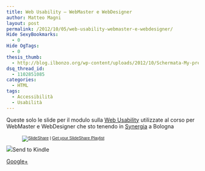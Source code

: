 ```yaml
---
title: Web Usability – WebMaster e WebDesigner
author: Matteo Magni
layout: post
permalink: /2012/10/05/web-usability-webmaster-e-webdesigner/
Hide SexyBookmarks:
  - 0
Hide OgTags:
  - 0
thesis_thumb:
  - http://blog.ilbonzo.org/wp-content/uploads/2012/10/Schermata-My-presentations-Chromium-150x150.png
dsq_thread_id:
  - 1102851085
categories:
  - HTML
tags:
  - Accessibilità
  - Usabilità
---
```

Queste solo le slide per il modulo sulla [Web Usability][1] utilizzate al corso per WebMaster e WebDesigner che sto tenendo in [Synergia][2] a Bologna

<div style="width:422px;margin:auto;">
  <div style="font-size:11px;font-family:tahoma,arial;height:26px;padding-top:2px;text-align:left;">
    <a title="SlideShare" href="http://www.slideshare.net/?src=multiwidget"><img src="http://static.slidesharecdn.com/swf/logo_embd.png" style="border:0px none;margin-bottom:-5px" alt="SlideShare" /></a> | <a href="http://www.slideshare.net/widgets/playlist" title="Get your SlideShare Playlist">Get your SlideShare Playlist</a>
  </div>
</div>

<div class='kindleWidget kindleLight' >
  <img src="http://magni.me/wp-content/plugins/send-to-kindle/media/white-15.png" /><span>Send to Kindle</span>
</div>

<a rel="author" href="https://plus.google.com/111433366670841346629?rel=author"  >Google+</a>

 [1]: http://it.wikipedia.org/wiki/Usabilit%C3%A0_del_web
 [2]: http://www.synergia.it/